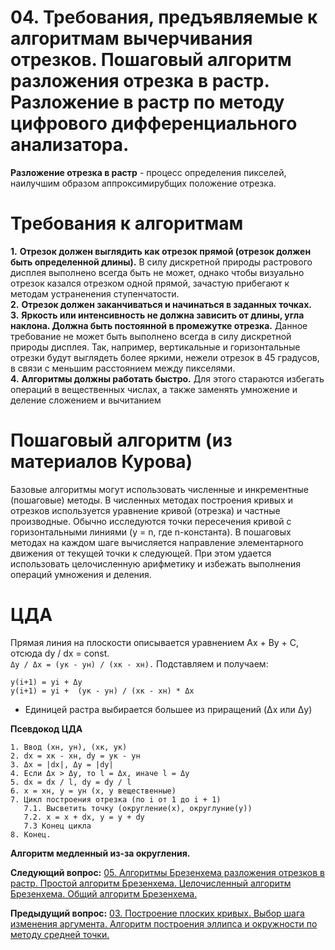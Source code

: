 # 04. Требования, предъявляемые к алгоритмам вычерчивания отрезков.  Пошаговый  алгоритм разложения  отрезка в растр.  Разложение в  растр по методу цифрового дифференциального анализатора.

**Разложение отрезка в растр** - процесс определения пикселей, наилучшим образом аппроксимирубщих положение отрезка.

# Требования к алгоритмам  
**1.**  **Отрезок должен выглядить как отрезок прямой (отрезок должен быть определенной длины).** В силу дискретной природы растрового дисплея выполнено всегда быть не может, однако чтобы визуально отрезок казался отрезком одной прямой, зачастую прибегают к методам устраненения ступенчатости.  
**2.**  **Отрезок должен заканчиваться и начинаться в заданных точках.**  
**3.** **Яркость или интенсивность не должна зависить от длины, угла наклона. Должна быть постоянной в промежутке отрезка.** Данное требование не может быть выполнено всегда в силу дискретной природы дисплея. Так, например, вертикальные и горизонтальные отрезки будут выглядеть более яркими, нежели отрезок в 45 градусов, в связи с меньшим расстоянием между пикселями.  
**4.** **Алгоритмы должны работать быстро.** Для этого стараются избегать операций в вещественных числах, а также заменять умножение и деление сложением и вычитанием

# Пошаговый алгоритм (из материалов Курова)

Базовые алгоритмы могут использовать численные и инкрементные (пошаговые) методы. В численных методах построения кривых и отрезков используется уравнение кривой (отрезка) и частные производные. Обычно исследуются точки пересечения кривой с горизонтальными линиями (y = n, где
n-константа).
В пошаговых методах на каждом шаге вычисляется направление элементарного движения от текущей точки к следующей. При этом удается использовать целочисленную арифметику и избежать выполнения операций
умножения и деления.

# ЦДА

Прямая линия на плоскости описывается уравнением Ax + By + C, отсюда dy / dx = const.  
``` Δy / Δx = (ук - yн) / (хк - хн). ``` Подставляем и получаем:  

```
y(i+1) = yi + Δy  
y(i+1) = yi +  (ук - yн) / (хк - хн) * Δx
```

* Единицей растра выбирается большее из приращений (Δx или Δy)

**Псевдокод ЦДА**

```
1. Ввод (xн, ун), (хк, ук)
2. dx = xк - хн, dy = ук - ун
3. Δx = |dx|, Δy = |dy|
4. Если Δx > Δy, то l = Δx, иначе l = Δy
5. dx = dx / l, dy = dy / l
6. x = хн, у = ун (х, у вещественные)
7. Цикл построения отрезка (по i от 1 до i + 1)
   7.1. Высветить точку (округление(x), округлуние(у))
   7.2. x = x + dx, y = y + dy
   7.3 Конец цикла
8. Конец. 
```

**Алгоритм медленный из-за округления.**

**Следующий вопрос:**  [05. Алгоритмы Брезенхема  разложения отрезков в растр. Простой алгоритм Брезенхема. Целочисленный алгоритм Брезенхема. Общий алгоритм Брезенхема.](./exam05)


**Предыдущий вопрос:**  [03. Построение плоских кривых. Выбор шага изменения аргумента. Алгоритм построения эллипса и окружности по методу средней точки.](./exam03)
